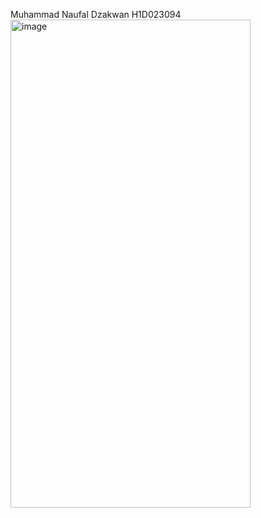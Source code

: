 Muhammad Naufal Dzakwan
H1D023094
<img width="384" height="781" alt="image" src="https://github.com/user-attachments/assets/654e795a-12e1-474f-bcfa-f72c08d5e0b9" />
